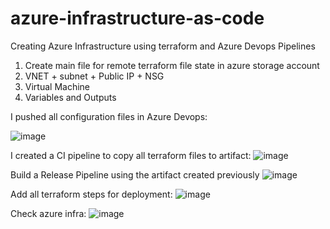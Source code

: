 # azure-infrastructure-as-code
Creating Azure Infrastructure using terraform and Azure Devops Pipelines


1. Create main file for remote terraform file state in azure storage account
2. VNET + subnet + Public IP + NSG 
3. Virtual Machine
4. Variables and Outputs

I pushed all configuration files in Azure Devops:


![image](https://user-images.githubusercontent.com/44494776/155142259-51d3f8b9-65bb-4ad8-9567-e472b7d73697.png)


I created a CI pipeline to copy all terraform files to artifact:
![image](https://user-images.githubusercontent.com/44494776/155142773-3fe011b0-5063-4a05-98eb-b10901ca168c.png)

Build a Release Pipeline using the artifact created previously
![image](https://user-images.githubusercontent.com/44494776/155143127-7b293d5a-32a2-4f40-91b7-45dc358e5329.png)

Add all terraform steps for deployment:
![image](https://user-images.githubusercontent.com/44494776/155143463-16fcefe6-e91f-4586-b3e6-cc838db8a02c.png)


Check azure infra:
![image](https://user-images.githubusercontent.com/44494776/155143514-a15eb637-4f3a-48dc-949d-0b4ed9aa19d7.png)
